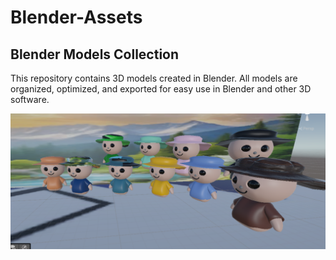 # Blender-Assets

## Blender Models Collection

This repository contains 3D models created in Blender.
All models are organized, optimized, and exported for easy use in Blender and other 3D software.

![](./ss1.png)
